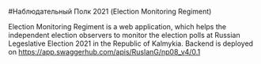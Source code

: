 #Наблюдательный Полк 2021 (Election Monitoring Regiment)


Election Monitoring Regiment is a web application, which helps the independent election observers 
to monitor the election polls at Russian Legeslative Election 2021 in the Republic of Kalmykia.
Backend is deployed on https://app.swaggerhub.com/apis/RuslanG/np08_v4/0.1

